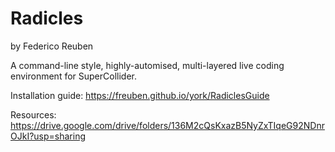 # Radicles

by Federico Reuben

A command-line style, highly-automised, multi-layered live coding environment for SuperCollider.

Installation guide: https://freuben.github.io/york/RadiclesGuide

Resources: https://drive.google.com/drive/folders/136M2cQsKxazB5NyZxTIqeG92NDnrOJkI?usp=sharing
